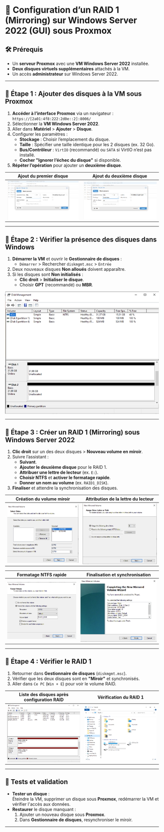 # 📌 Configuration d’un RAID 1 (Mirroring) sur Windows Server 2022 (GUI) sous Proxmox

## 🛠️ Prérequis
- Un **serveur Proxmox** avec une **VM Windows Server 2022** installée.
- **Deux disques virtuels supplémentaires** attachés à la VM.
- Un accès **administrateur** sur Windows Server 2022.


---

## 📖 Étape 1 : Ajouter des disques à la VM sous Proxmox
1. **Accéder à l’interface Proxmox** via un navigateur :  
   `https://[2a01:4f8:222:2d0e::2]:8006/`
2. Sélectionner la **VM Windows Server 2022**.
3. Aller dans **Matériel** > **Ajouter** > **Disque**.
4. Configurer les paramètres :
   - **Stockage** : Choisir l’emplacement du disque.
   - **Taille** : Spécifier une taille identique pour les 2 disques (ex. 32 Go).
   - **Bus/Contrôleur** : `VirtIO` (recommandé) ou `SATA` si VirtIO n’est pas installé.
   - **Cocher "Ignorer l’échec du disque"** si disponible.
5. **Répéter l’opération** pour ajouter un **deuxième disque**.
   
| Ajout du premier disque | Ajout du deuxième disque |
|-------------------------|-------------------------|
| ![Ajout disque 1](https://github.com/WildCodeSchool/TSSR-2411-P3-G2-EcoTechSolutions-/blob/main/Ressources/Images/S05/RAID/1_Ajoutdisque1.PNG?raw=true) | ![Ajout disque 2](https://github.com/WildCodeSchool/TSSR-2411-P3-G2-EcoTechSolutions-/blob/main/Ressources/Images/S05/RAID/2_Ajoutdisque2.PNG?raw=true) |


---

## 📖 Étape 2 : Vérifier la présence des disques dans Windows
1. **Démarrer la VM** et ouvrir le **Gestionnaire de disques** :
   - `Démarrer` > Rechercher `diskmgmt.msc` > `Entrée`
2. Deux nouveaux disques **Non alloués** doivent apparaître.
3. Si les disques sont **Non initialisés** :
   - **Clic droit** > **Initialiser le disque**.
   - Choisir **GPT** (recommandé) ou **MBR**.

![Liste des disques durs](https://github.com/WildCodeSchool/TSSR-2411-P3-G2-EcoTechSolutions-/blob/main/Ressources/Images/S05/RAID/3_ListeDesDD.PNG?raw=true)


---

## 📖 Étape 3 : Créer un RAID 1 (Mirroring) sous Windows Server 2022
1. **Clic droit** sur un des deux disques > **Nouveau volume en miroir**.
2. Suivre l’assistant :
   - **Suivant**.
   - **Ajouter le deuxième disque** pour le RAID 1.
   - **Attribuer une lettre de lecteur** (ex. `E:`).
   - **Choisir NTFS** et **activer le formatage rapide**.
   - **Donner un nom au volume** (ex. `RAID1_DISK`).
3. **Finaliser** et attendre la synchronisation des disques.

| Création du volume miroir | Attribution de la lettre du lecteur |
|--------------------------|------------------------------------|
| ![Nouveau volume miroir](https://github.com/WildCodeSchool/TSSR-2411-P3-G2-EcoTechSolutions-/blob/main/Ressources/Images/S05/RAID/4_NouveauVolumeMiroir.PNG?raw=true) | ![Attribution lettre lecteur](https://github.com/WildCodeSchool/TSSR-2411-P3-G2-EcoTechSolutions-/blob/main/Ressources/Images/S05/RAID/5_AttributionLettreLecteur.PNG?raw=true) |

| Formatage NTFS rapide | Finalisation et synchronisation |
|----------------------|--------------------------------|
| ![Formatage NTFS rapide](https://github.com/WildCodeSchool/TSSR-2411-P3-G2-EcoTechSolutions-/blob/main/Ressources/Images/S05/RAID/6_NTFSFormatageRapide.PNG?raw=true) | ![Finalisation et synchronisation](https://github.com/WildCodeSchool/TSSR-2411-P3-G2-EcoTechSolutions-/blob/main/Ressources/Images/S05/RAID/7_FinalisationSynchronisation.PNG?raw=true) |


---

## 📖 Étape 4 : Vérifier le RAID 1
1. Retourner dans **Gestionnaire de disques** (`diskmgmt.msc`).
2. Vérifier que les deux disques sont en **"Miroir"** et synchronisés.
3. Aller dans `Ce PC` (`Win + E`) pour voir le volume RAID.

| Liste des disques après configuration RAID | Vérification du RAID 1 |
|------------------------------------------|------------------------|
| ![Liste des disques RAID](https://github.com/WildCodeSchool/TSSR-2411-P3-G2-EcoTechSolutions-/blob/main/Ressources/Images/S05/RAID/8_ListeDesDDRAID.PNG?raw=true) | ![Vérification RAID 1](https://github.com/WildCodeSchool/TSSR-2411-P3-G2-EcoTechSolutions-/blob/main/Ressources/Images/S05/RAID/9_VerificationRAID1.PNG?raw=true) |


---

## 🎯 Tests et validation
- **Tester un disque** :  
  Éteindre la VM, supprimer un disque sous **Proxmox**, redémarrer la VM et vérifier l'accès aux données.
- **Restaurer** le disque manquant :
  1. Ajouter un nouveau disque sous **Proxmox**.
  2. Dans **Gestionnaire de disques**, resynchroniser le miroir.

---

